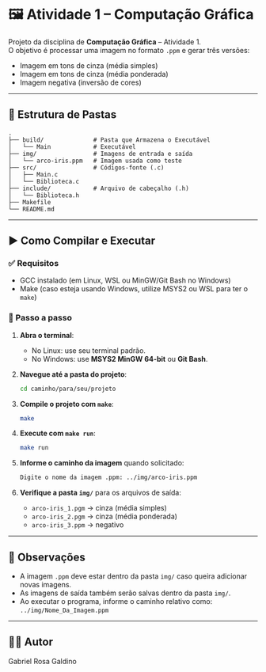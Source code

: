 # 🖼️ Atividade 1 – Computação Gráfica

Projeto da disciplina de **Computação Gráfica** – Atividade 1.  
O objetivo é processar uma imagem no formato `.ppm` e gerar três versões:

- Imagem em tons de cinza (média simples)
- Imagem em tons de cinza (média ponderada)
- Imagem negativa (inversão de cores)

---

## 📁 Estrutura de Pastas

```
.
├── build/              # Pasta que Armazena o Executável
│   └── Main            # Executável
├── img/                # Imagens de entrada e saída
│   └── arco-iris.ppm   # Imagem usada como teste
├── src/                # Códigos-fonte (.c)
│   ├── Main.c
│   └── Biblioteca.c
├── include/            # Arquivo de cabeçalho (.h)
│   └── Biblioteca.h
├── Makefile
└── README.md
```

---

## ▶️ Como Compilar e Executar

### ✅ Requisitos

- GCC instalado (em Linux, WSL ou MinGW/Git Bash no Windows)
- Make (caso esteja usando Windows, utilize MSYS2 ou WSL para ter o `make`)

### 🧪 Passo a passo

1. **Abra o terminal**:

   - No Linux: use seu terminal padrão.
   - No Windows: use **MSYS2 MinGW 64-bit** ou **Git Bash**.

2. **Navegue até a pasta do projeto**:

   ```bash
   cd caminho/para/seu/projeto
   ```

3. **Compile o projeto com `make`**:

   ```bash
   make
   ```

4. **Execute com `make run`**:

   ```bash
   make run
   ```

5. **Informe o caminho da imagem** quando solicitado:

   ```bash
   Digite o nome da imagem .ppm: ../img/arco-iris.ppm
   ```

6. **Verifique a pasta `img/`** para os arquivos de saída:
   - `arco-iris_1.pgm` → cinza (média simples)
   - `arco-iris_2.pgm` → cinza (média ponderada)
   - `arco-iris_3.ppm` → negativo

---

## 📝 Observações

- A imagem `.ppm` deve estar dentro da pasta `img/` caso queira adicionar novas imagens.
- As imagens de saída também serão salvas dentro da pasta `img/`.
- Ao executar o programa, informe o caminho relativo como: `../img/Nome_Da_Imagem.ppm`

---

## 👨‍💻 Autor

Gabriel Rosa Galdino
